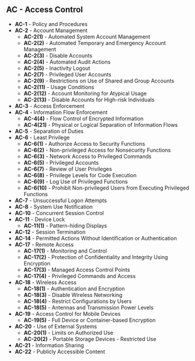 <!-- CONTROL_SPECIFIC_CONTENT -->
## AC - Access Control


- **AC-1** - Policy and Procedures
- **AC-2** - Account Management
  - **AC-2(1)** - Automated System Account Management
  - **AC-2(2)** - Automated Temporary and Emergency Account Management
  - **AC-2(3)** - Disable Accounts
  - **AC-2(4)** - Automated Audit Actions
  - **AC-2(5)** - Inactivity Logout
  - **AC-2(7)** - Privileged User Accounts
  - **AC-2(9)** - Restrictions on Use of Shared and Group Accounts
  - **AC-2(11)** - Usage Conditions
  - **AC-2(12)** - Account Monitoring for Atypical Usage
  - **AC-2(13)** - Disable Accounts for High-risk Individuals
- **AC-3** - Access Enforcement
- **AC-4** - Information Flow Enforcement
  - **AC-4(4)** - Flow Control of Encrypted Information
  - **AC-4(21)** - Physical or Logical Separation of Information Flows
- **AC-5** - Separation of Duties
- **AC-6** - Least Privilege
  - **AC-6(1)** - Authorize Access to Security Functions
  - **AC-6(2)** - Non-privileged Access for Nonsecurity Functions
  - **AC-6(3)** - Network Access to Privileged Commands
  - **AC-6(5)** - Privileged Accounts
  - **AC-6(7)** - Review of User Privileges
  - **AC-6(8)** - Privilege Levels for Code Execution
  - **AC-6(9)** - Log Use of Privileged Functions
  - **AC-6(10)** - Prohibit Non-privileged Users from Executing Privileged Functions
- **AC-7** - Unsuccessful Logon Attempts
- **AC-8** - System Use Notification
- **AC-10** - Concurrent Session Control
- **AC-11** - Device Lock
  - **AC-11(1)** - Pattern-hiding Displays
- **AC-12** - Session Termination
- **AC-14** - Permitted Actions Without Identification or Authentication
- **AC-17** - Remote Access
  - **AC-17(1)** - Monitoring and Control
  - **AC-17(2)** - Protection of Confidentiality and Integrity Using Encryption
  - **AC-17(3)** - Managed Access Control Points
  - **AC-17(4)** - Privileged Commands and Access
- **AC-18** - Wireless Access
  - **AC-18(1)** - Authentication and Encryption
  - **AC-18(3)** - Disable Wireless Networking
  - **AC-18(4)** - Restrict Configurations by Users
  - **AC-18(5)** - Antennas and Transmission Power Levels
- **AC-19** - Access Control for Mobile Devices
  - **AC-19(5)** - Full Device or Container-based Encryption
- **AC-20** - Use of External Systems
  - **AC-20(1)** - Limits on Authorized Use
  - **AC-20(2)** - Portable Storage Devices - Restricted Use
- **AC-21** - Information Sharing
- **AC-22** - Publicly Accessible Content